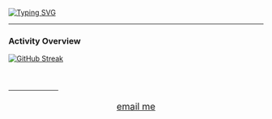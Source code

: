 [![Typing SVG](https://readme-typing-svg.herokuapp.com?font=menlo&size=30&duration=3400&color=61DBFB&vCenter=true&lines=%F0%9F%91%8B++%F0%9F%91%8B++%F0%9F%91%8B;Welcome+to+my+GitHub)](https://git.io/typing-svg)
<hr />

### Activity Overview

[![GitHub Streak](https://github-readme-streak-stats.herokuapp.com?user=shahbajsingh&theme=react&hide_border=true&date_format=j%20M%5B%20Y%5D)](https://git.io/streak-stats)

<br />

<!-- ### Languages and Tools

<p align="left">
<a href="https://www.java.com/en/" target="_blank" rel="noreferrer">
<img src="https://user-images.githubusercontent.com/75505093/171753088-27fa9e07-90f8-419b-b2b9-c7f91b1dbdad.png" alt="java" width="30" height="30"/>
</a>
<a href="https://jupyter.org/" target="_blank" rel="noreferrer">
<img src="https://user-images.githubusercontent.com/75505093/171753217-2f8ad963-4c47-4a0f-9553-da92021f18b7.png" alt="jupyter" width="30" height="30"/>
</a>
<a href="https://www.python.org" target="_blank" rel="noreferrer">
<img src="https://raw.githubusercontent.com/devicons/devicon/master/icons/python/python-original.svg" alt="python" width="30" height="30"/>
</a>
<a href="https://scikit-learn.org/" target="_blank" rel="noreferrer">
<img src="https://user-images.githubusercontent.com/75505093/172042852-6165dbe6-99f2-4ffb-aee0-7cf1cc5a63aa.png" alt="scikit-learn" width="30" height="30"/>
</a>
<a href="https://www.cprogramming.com/" target="_blank" rel="noreferrer">
<img src="https://user-images.githubusercontent.com/75505093/172044374-ed866b28-5b47-456d-80d3-53c34043b51a.png" alt="c" width="30" height="30"/>
</a>
<a href="https://community.adobe.com/t5/photoshop-ecosystem/ct-p/ct-photoshop" target="_blank" rel="noreferrer">
<img src="https://user-images.githubusercontent.com/75505093/171753586-22736f32-01ce-45fd-9e81-6dc1bbbdd973.png" alt="photoshop" width="30" height="30"/>
</a>
</p>

<br /> -->

~~&nbsp;&nbsp;&nbsp;&nbsp;&nbsp;&nbsp;&nbsp;&nbsp;&nbsp;&nbsp;&nbsp;&nbsp;&nbsp;&nbsp;&nbsp;&nbsp;&nbsp;&nbsp;&nbsp;&nbsp;&nbsp;&nbsp;&nbsp;&nbsp;&nbsp;~~

<footer>
      <div align="left" class="footer" style="margin-center:auto;margin-center:auto;text-align:center">
            <span class="nowrap" style="color:blue;font-size:18px;"><a href="mailto:shahbajs987@gmail.com?subject=From Github">email me</a></span>
      </div>
</footer>
